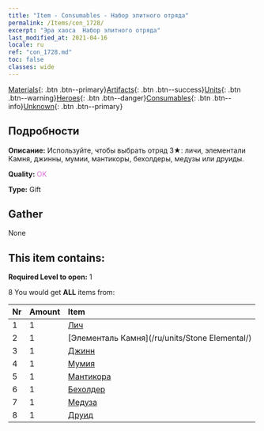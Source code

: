 ```yaml
---
title: "Item - Consumables - Набор элитного отряда"
permalink: /Items/con_1728/
excerpt: "Эра хаоса  Набор элитного отряда"
last_modified_at: 2021-04-16
locale: ru
ref: "con_1728.md"
toc: false
classes: wide
---
```

 [Materials](/ru/Items/){: .btn .btn--primary}[Artifacts](/ru/Items/Artifacts/){: .btn .btn--success}[Units](/ru/Items/Units/){: .btn .btn--warning}[Heroes](/ru/Items/Heroes/){: .btn .btn--danger}[Consumables](/ru/Items/Consumables/){: .btn .btn--info}[Unknown](/ru/Items/Unknown/){: .btn .btn--primary}

## Подробности
 **Описание:** Используйте, чтобы выбрать отряд 3★: личи, элементали Камня, джинны, мумии, мантикоры, бехолдеры, медузы или друиды.

 **Quality:** <span style="color: #DA70D6">OK</span>

 **Type:** Gift

## Gather

  None

## This item contains:

 **Required Level to open:** 1

 8 You would get **ALL** items  from:

  | Nr | Amount |     Item    |
  |:---|:-------|:------------|
  | 1 | 1 | [Лич](/ru/units/Lich/) |  | 
  | 2 | 1 | [Элементаль Камня](/ru/units/Stone Elemental/) |  | 
  | 3 | 1 | [Джинн](/ru/units/Genie/) |  | 
  | 4 | 1 | [Мумия](/ru/units/Mummy/) |  | 
  | 5 | 1 | [Мантикора](/ru/units/Manticore/) |  | 
  | 6 | 1 | [Бехолдер](/ru/units/Beholder/) |  | 
  | 7 | 1 | [Медуза](/ru/units/Medusa/) |  | 
  | 8 | 1 | [Друид](/ru/units/Druid/) |  | 
